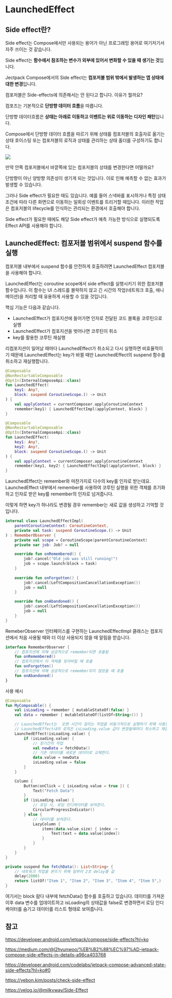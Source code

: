 # LaunchedEffect

## Side effect란?
Side effect는 Compose에서만 사용되는 용어가 아닌 프로그래밍 용어로 여기저기서 자주 쓰이는 것 같습니다.

Side effect는 <b>함수에서 참조하는 변수가 외부에 있어서 변화할 수 있을 때 생기는 것</b>입니다.

Jectpack Compose에서의 Side effect는 <b>컴포저블 범위 밖에서 발생하는 앱 상태에 대한 변경</b>입니다.

컴포저블은 Side-effects에 의존해서는 안 된다고 합니다. 이유가 뭘까요?

컴포즈는 기본적으로 <b>단방향 데이터 흐름</b>을 따릅니다.

단방향 데이터흐름은 <b>상태는 아래로 이동하고 이벤트는 위로 이동하는 디자인 패턴</b>입니다.

Compose에서 단방향 데이터 흐름을 따르기 위해 상태를 컴포저블의 호출자로 옮기는 상태 호이스팅 또는 컴포저블의 로직과 상태를 관리하는 상태 홀더를 구성하기도 합니다.

![](https://developer.android.com/static/images/jetpack/compose/state-unidirectional-flow.png?hl=ko)

만약 안쪽 컴포저블에서 바깥쪽에 있는 컴포저블의 상태를 변경한다면 어떨까요?

단방향이 아닌 양방향 의존성이 생기게 되는 것입니다.
이로 인해 예측할 수 없는 효과가 발생할 수 있습니다.

그러나 Side effect가 필요한 때도 있습니다. 예를 들어 스낵바를 표시하거나 특정 상태 조건에 따라 다른 화면으로 이동하는 일회성 이벤트를 트리거할 때입니다. 이러한 작업은 컴포저블의 lifecycle를 인식하는 관리되는 환경에서 호출해야 합니다.

Side effect가 필요한 때에도 해당 Side effect가 예측 가능한 방식으로 실행되도록 Effect API를 사용해야 합니다.

## LaunchedEffect: 컴포저블 범위에서 suspend 함수를 실행
컴포저블 내부에서 suspend 함수를 안전하게 호출하려면 LaunchedEffect 컴포저블을 사용해야 합니다.

LaunchedEffect는 coroutine scope에서 side effect를 실행시키기 위한 컴포저블 함수입니다.
이 함수는 UI 스레드를 블락하지 않고 긴 시간의 작업(네트워크 호출, 애니메이션)을 처리할 때 유용하게 사용할 수 있을 것입니다.

핵심 기능은 다음과 같습니다.
- LaunchedEffect가 컴포지션에 들어가면 인자로 전달된 코드 블록을 코루틴으로 실행
- LaunchedEffect가 컴포지션을 벗어나면 코루틴이 취소
- key를 활용한 코루틴 재실행


리컴포지션이 일어날 때마다 LaunchedEffect가 취소되고 다시 실행하면 비효율적이기 때문에 LaunchedEffect는 key가 바뀔 때만 LaunchedEffect의 suspend 함수를 취소하고 재실행합니다.
```kotlin
@Composable
@NonRestartableComposable
@OptIn(InternalComposeApi::class)
fun LaunchedEffect(
    key1: Any?,
    block: suspend CoroutineScope.() -> Unit
) {
    val applyContext = currentComposer.applyCoroutineContext
    remember(key1) { LaunchedEffectImpl(applyContext, block) }
}

@Composable
@NonRestartableComposable
@OptIn(InternalComposeApi::class)
fun LaunchedEffect(
    key1: Any?,
    key2: Any?,
    block: suspend CoroutineScope.() -> Unit
) {
    val applyContext = currentComposer.applyCoroutineContext
    remember(key1, key2) { LaunchedEffectImpl(applyContext, block) }
}
```
LaunchedEffect는 remember와 마찬가지로 다수의 key를 인자로 받는데요.
LaunchedEffect 내부에서 remember를 사용하여 코루틴 실행을 위한 객체를 초기화하고
인자로 받은 key를 remember의 인자로 넘겨줍니다.

이렇게 하면 key가 하나라도 변경될 경우 remember는 새로 값을 생성하고 기억할 것입니다.
```kotlin
internal class LaunchedEffectImpl(
    parentCoroutineContext: CoroutineContext,
    private val task: suspend CoroutineScope.() -> Unit
) : RememberObserver {
    private val scope = CoroutineScope(parentCoroutineContext)
    private var job: Job? = null

    override fun onRemembered() {
        job?.cancel("Old job was still running!")
        job = scope.launch(block = task)
    }
    
    override fun onForgotten() {
        job?.cancel(LeftCompositionCancellationException())
        job = null
    }

    override fun onAbandoned() {
        job?.cancel(LeftCompositionCancellationException())
        job = null
    }
}
```
RemeberObserver 인터페이스를 구현하는 LaunchedEffectImpl 클래스는 컴포지션에서 처음 사용될 때와 더 이상 사용되지 않을 때 알림을 받습니다.
```kotlin
interface RememberObserver {
    // 컴포지션에 의해 성공적으로 remember되면 호출됨
    fun onRemembered()
    // 컴포지션에서 이 객체를 잊어버릴 때 호출
    fun onForgotten()
    // 컴포지션에 의해 성공적으로 remember되지 않았을 때 호출
    fun onAbandoned()
}

```
사용 예시
```kotlin
@Composable
fun MyComposable() {
    val isLoading = remember { mutableStateOf(false) }
    val data = remember { mutableStateOf(listOf<String>()) }

    // LaunchedEffect는  오랜 시간이 걸리는 작업을 비동기적으로 실행하기 위해 사용한다.
    // LaunchedEffect내의 로직은 isLoading.value 값이 변경될때마다 취소하고 재실행될 것이다.
    LaunchedEffect(isLoading.value) {
        if (isLoading.value) {
            // 장기간의 작업
            val newData = fetchData()
            // 기존 데이터를 새로운 데이터로 교체한다.
            data.value = newData
            isLoading.value = false
        }
    }

    Column {
        Button(onClick = { isLoading.value = true }) {
            Text("Fetch Data")
        }
        if (isLoading.value) {
            // 로딩 시, 로딩 인디케이터를 보여준다.
            CircularProgressIndicator()
        } else {
            // 데이터를 보여준다.
            LazyColumn {
                items(data.value.size) { index ->
                    Text(text = data.value[index])
                }
            }
        }
    }
}

private suspend fun fetchData(): List<String> {
    // 네트워크 작업을 본뜨기 위해 일부러 2초 delay를 걺
    delay(2000)
    return listOf("Item 1", "Item 2", "Item 3", "Item 4", "Item 5",)
}
```
여기서는 block 람다 내부에 fetchData() 함수를 호출하고 있습니다. 데이터를 가져온 이후 data 변수를 업데이트하고 isLoading의 상태값을 false로 변경하면서 로딩 인디케이터를 숨기고 데이터를 리스트 형태로 보여줍니다.

## 참고
https://developer.android.com/jetpack/compose/side-effects?hl=ko

https://medium.com/@l2hyunwoo/%EB%B2%88%EC%97%AD-jetpack-compose-side-effects-in-details-a98ca403768

https://developer.android.com/codelabs/jetpack-compose-advanced-state-side-effects?hl=ko#0

https://yebon.kim/posts/check-side-effect

https://velog.io/@milkyway/Side-Effect
